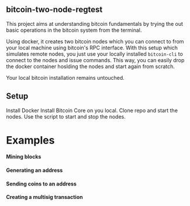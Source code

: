 ## bitcoin-two-node-regtest
This project aims at understanding bitcoin fundamentals by trying the out basic operations in the bitcoin system from the terminal. 

Using docker, it creates two bitcoin nodes which you can connect to from your local machine using bitcoin's RPC interface. With this setup which simulates remote nodes, you just use your locally installed `bitcoin-cli` to connect to the nodes and issue commands. This way, you can easily drop the docker container hoslding the nodes and start again from scratch. 

Your local bitcoin installation remains untouched.

## Setup
Install Docker
Install Bitcoin Core on you local.
Clone repo and start the nodes. Use the script to start and stop the nodes.
# Examples
#### Mining blocks
#### Generating an address
#### Sending coins to an address
#### Creating a multisig transaction

